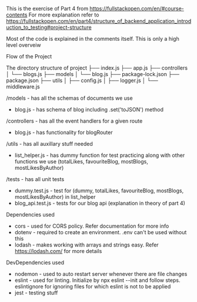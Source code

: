 This is the exercise of Part 4 from https://fullstackopen.com/en/#course-contents
For more explanation refer to https://fullstackopen.com/en/part4/structure_of_backend_application_introduction_to_testing#project-structure

Most of the code is explained in the comments itself. This is only a high level overveiw

Flow of the Project

The directory structure of project
├── index.js
├── app.js
├── controllers
│ └── blogs.js
├── models
│ └── blog.js
├── package-lock.json
├── package.json
├── utils
│ ├── config.js
│ ├── logger.js
│ └── middleware.js

/models - has all the schemas of documents we use

- blog.js - has schema of blog including .set('toJSON') method

/controllers - has all the event handlers for a given route

- blog.js - has functionality for blogRouter

/utils - has all auxillary stuff needed

- list_helper.js - has dummy function for test practicing along with other functions we use
  (totalLikes, favouriteBlog, mostBlogs, mostLikesByAuthor)

/tests - has all unit tests

- dummy.test.js - test for (dummy, totalLikes, favouriteBlog, mostBlogs, mostLikesByAuthor) in list_helper
- blog_api.test.js - tests for our blog api (explanation in theory of part 4)

Dependencies used

- cors - used for CORS policy. Refer documentation for more info
- dotenv - required to create an environment. .env can't be used without this
- lodash - makes working with arrays and strings easy. Refer https://lodash.com/ for more details

DevDependencies used

- nodemon - used to auto restart server whenever there are file changes
- eslint - used for linting. Initialize by npx eslint --init and follow steps. eslintignore for ignoring files for which eslint is not to be applied
- jest - testing stuff
